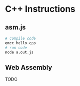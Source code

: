 # C++ Instructions

## asm.js

``` sh
# compile code
emcc hello.cpp
# run code
node a.out.js
```

## Web Assembly

TODO
